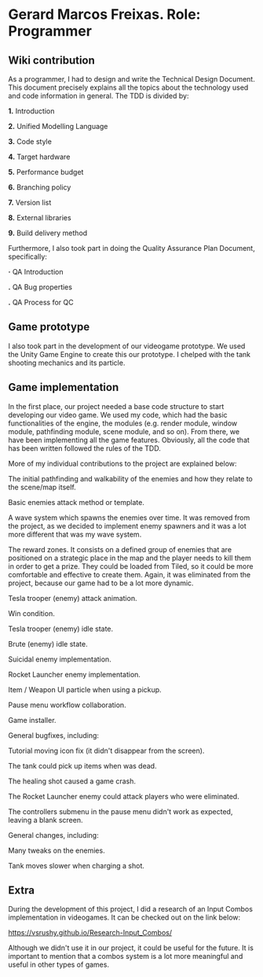 # Gerard Marcos Freixas. Role: Programmer

## Wiki contribution

As a programmer, I had to design and write the Technical Design Document. This document precisely explains all the topics about the technology used and code information in general. The TDD is divided by:

**1.** Introduction

**2.** Unified Modelling Language

**3.** Code style

**4.** Target hardware

**5.** Performance budget

**6.** Branching policy

**7.** Version list

**8.** External libraries

**9.** Build delivery method

Furthermore, I also took part in doing the Quality Assurance Plan Document, specifically:

**·** QA Introduction

**.** QA Bug properties

**.** QA Process for QC

## Game prototype

I also took part in the development of our videogame prototype. We used the Unity Game Engine to create this our prototype. I chelped with the tank shooting mechanics and its particle.

## Game implementation

In the first place, our project needed a base code structure to start developing our video game. We used my code, which had the basic functionalities of the engine, the modules (e.g. render module, window module, pathfinding module, scene module, and so on). From there, we have been implementing all the game features. Obviously, all the code that has been written followed the rules of the TDD.

More of my individual contributions to the project are explained below:

The initial pathfinding and walkability of the enemies and how they relate to the scene/map itself.

Basic enemies attack method or template.

A wave system which spawns the enemies over time. It was removed from the project, as we decided to implement enemy spawners and it was a lot more different that was my wave system.

The reward zones. It consists on a defined group of enemies that are positioned on a strategic place in the map and the player needs to kill them in order to get a prize. They could be loaded from Tiled, so it could be more comfortable and effective to create them. Again, it was eliminated from the project, because our game had to be a lot more dynamic.

Tesla trooper (enemy) attack animation.

Win condition.

Tesla trooper (enemy) idle state.

Brute (enemy) idle state.

Suicidal enemy implementation.

Rocket Launcher enemy implementation.

Item / Weapon UI particle when using a pickup.

Pause menu workflow collaboration.

Game installer.

General bugfixes, including:

Tutorial moving icon fix (it didn't disappear from the screen).

The tank could pick up items when was dead.

The healing shot caused a game crash.

The Rocket Launcher enemy could attack players who were eliminated.

The controllers submenu in the pause menu didn't work as expected, leaving a blank screen.

General changes, including:

Many tweaks on the enemies.

Tank moves slower when charging a shot.

## Extra

During the development of this project, I did a research of an Input Combos implementation in videogames. It can be checked out on the link below:

https://vsrushy.github.io/Research-Input_Combos/

Although we didn't use it in our project, it could be useful for the future. It is important to mention that a combos system is a lot more meaningful and useful in other types of games.
